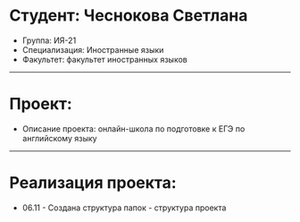 # Студент: Чеснокова Светлана
- Группа: ИЯ-21
- Специализация: Иностранные языки
- Факультет: факультет иностранных языков
---
# Проект:
- Описание проекта: онлайн-школа по подготовке к ЕГЭ по английскому языку
---
# Реализация проекта:
- 06.11 - Создана структура папок - структура проекта